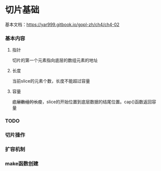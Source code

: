 # 切片基础

基本文档：https://yar999.gitbook.io/gopl-zh/ch4/ch4-02



### 基本内容

1. 指针

   切片的第一个元素指向底层的数组元素的地址

2. 长度

   当前slice的元素个数，长度不能超过容量

3. 容量

   ~~底层数组的长度~~，slice的开始位置到底层数据的结尾位置。cap()函数返回容量



### TODO

### 切片操作

### 扩容机制

### make函数创建


